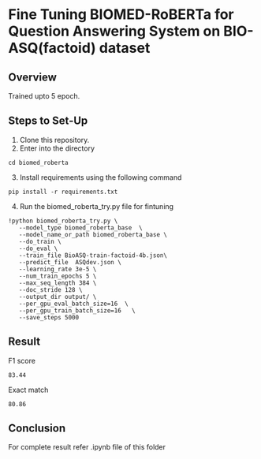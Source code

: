 # Fine Tuning BIOMED-RoBERTa for Question Answering System on BIO-ASQ(factoid) dataset



## Overview
Trained upto 5 epoch. 

## Steps to Set-Up

 1. Clone this repository.
 2. Enter into the directory

 ```
 cd biomed_roberta
 ```
 3. Install requirements using the following command
 ```
 pip install -r requirements.txt
 ```
 4. Run the biomed_roberta_try.py file for fintuning
 ```
 !python biomed_roberta_try.py \
    --model_type biomed_roberta_base  \
    --model_name_or_path biomed_roberta_base \
    --do_train \
    --do_eval \
    --train_file BioASQ-train-factoid-4b.json\
    --predict_file  ASQdev.json \
    --learning_rate 3e-5 \
    --num_train_epochs 5 \
    --max_seq_length 384 \
    --doc_stride 128 \
    --output_dir output/ \
    --per_gpu_eval_batch_size=16  \
    --per_gpu_train_batch_size=16   \
    --save_steps 5000
 ```
 
## Result

F1 score

 ```
83.44
 ```

Exact match

 ```
80.86
 ```
## Conclusion

For complete result refer .ipynb file of this folder





